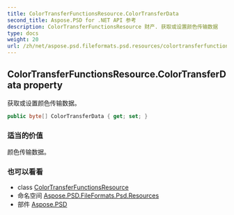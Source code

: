 ```yaml
---
title: ColorTransferFunctionsResource.ColorTransferData
second_title: Aspose.PSD for .NET API 参考
description: ColorTransferFunctionsResource 财产. 获取或设置颜色传输数据
type: docs
weight: 20
url: /zh/net/aspose.psd.fileformats.psd.resources/colortransferfunctionsresource/colortransferdata/
---
```

## ColorTransferFunctionsResource.ColorTransferData property

获取或设置颜色传输数据。

```csharp
public byte[] ColorTransferData { get; set; }
```

### 适当的价值

颜色传输数据。

### 也可以看看

* class [ColorTransferFunctionsResource](../)
* 命名空间 [Aspose.PSD.FileFormats.Psd.Resources](../../colortransferfunctionsresource/)
* 部件 [Aspose.PSD](../../../)


